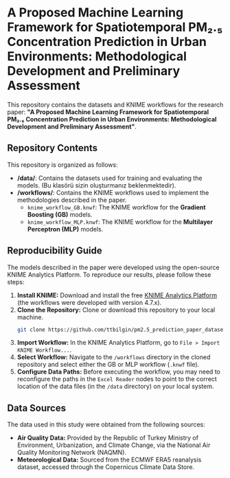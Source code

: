 # A Proposed Machine Learning Framework for Spatiotemporal PM₂.₅ Concentration Prediction in Urban Environments: Methodological Development and Preliminary Assessment

This repository contains the datasets and KNIME workflows for the research paper: **"A Proposed Machine Learning Framework for Spatiotemporal PM₂.₅ Concentration Prediction in Urban Environments: Methodological Development and Preliminary Assessment"**.

## Repository Contents

This repository is organized as follows:

  - **/data/**: Contains the datasets used for training and evaluating the models. (Bu klasörü sizin oluşturmanız beklenmektedir).
  - **/workflows/**: Contains the KNIME workflows used to implement the methodologies described in the paper.
      - `knime_workflow_GB.knwf`: The KNIME workflow for the **Gradient Boosting (GB)** models.
      - `knime_workflow_MLP.knwf`: The KNIME workflow for the **Multilayer Perceptron (MLP)** models.

## Reproducibility Guide

The models described in the paper were developed using the open-source KNIME Analytics Platform. To reproduce our results, please follow these steps:

1.  **Install KNIME:** Download and install the free [KNIME Analytics Platform](https://www.knime.com/downloads) (the workflows were developed with version 4.7.x).
2.  **Clone the Repository:** Clone or download this repository to your local machine.
    ```bash
    git clone https://github.com/ttbilgin/pm2.5_prediction_paper_dataset.git
    ```
3.  **Import Workflow:** In the KNIME Analytics Platform, go to `File > Import KNIME Workflow...`.
4.  **Select Workflow:** Navigate to the `/workflows` directory in the cloned repository and select either the GB or MLP workflow (`.knwf` file).
5.  **Configure Data Paths:** Before executing the workflow, you may need to reconfigure the paths in the `Excel Reader` nodes to point to the correct location of the data files (in the `/data` directory) on your local system.

## Data Sources

The data used in this study were obtained from the following sources:

  - **Air Quality Data:** Provided by the Republic of Turkey Ministry of Environment, Urbanization, and Climate Change, via the National Air Quality Monitoring Network (NAQMN).
  - **Meteorological Data:** Sourced from the ECMWF ERA5 reanalysis dataset, accessed through the Copernicus Climate Data Store.

